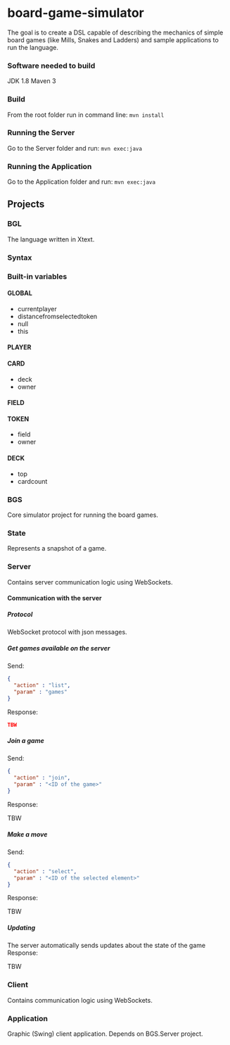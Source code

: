 # board-game-simulator
The goal is to create a DSL capable of describing the mechanics of simple board games (like Mills, Snakes and Ladders) and sample applications to run the language.

### Software needed to build
JDK 1.8
Maven 3

### Build
From the root folder run in command line: `mvn install`

### Running the Server
Go to the Server folder and run: `mvn exec:java`

### Running the Application
Go to the Application folder and run: `mvn exec:java`

## Projects
### BGL
The language written in Xtext.

### Syntax

### Built-in variables
#### GLOBAL
* currentplayer
* distancefromselectedtoken
* null
* this

#### PLAYER


#### CARD
* deck
* owner

#### FIELD


#### TOKEN
* field
* owner

#### DECK
* top
* cardcount



### BGS
Core simulator project for running the board games.

### State
Represents a snapshot of a game.

### Server
Contains server communication logic using WebSockets.

#### Communication with the server
##### Protocol
WebSocket protocol with json messages.
##### Get games available on the server
Send:
```json
{
  "action" : "list",
  "param" : "games"
}
```
Response:
```json
TBW
```
##### Join a game
Send:
```json
{
  "action" : "join",
  "param" : "<ID of the game>"
}
```
Response:

TBW

##### Make a move
Send:
```json
{
  "action" : "select",
  "param" : "<ID of the selected element>"
}
```
Response:

TBW

##### Updating
The server automatically sends updates about the state of the game
Response:

TBW


### Client
Contains communication logic using WebSockets.

### Application
Graphic (Swing) client application. Depends on BGS.Server project.
